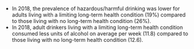 * In 2018, the prevalence of hazardous/harmful drinking was lower for adults living with a limiting long-term health condition (19%) compared to those living with no long-term health condition (26%).
* In 2018, adult drinkers living with a limiting long-term health condition consumed less units of alcohol on average per week (11.8) compared to those living with no long-term health condition (12.6).

